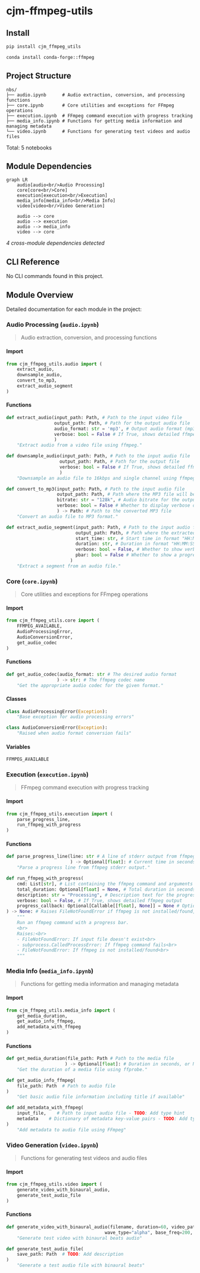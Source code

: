 # cjm-ffmpeg-utils


<!-- WARNING: THIS FILE WAS AUTOGENERATED! DO NOT EDIT! -->

## Install

``` bash
pip install cjm_ffmpeg_utils
```

``` bash
conda install conda-forge::ffmpeg
```

## Project Structure

    nbs/
    ├── audio.ipynb      # Audio extraction, conversion, and processing functions
    ├── core.ipynb       # Core utilities and exceptions for FFmpeg operations
    ├── execution.ipynb  # FFmpeg command execution with progress tracking
    ├── media_info.ipynb # Functions for getting media information and managing metadata
    └── video.ipynb      # Functions for generating test videos and audio files

Total: 5 notebooks

## Module Dependencies

``` mermaid
graph LR
    audio[audio<br/>Audio Processing]
    core[core<br/>Core]
    execution[execution<br/>Execution]
    media_info[media_info<br/>Media Info]
    video[video<br/>Video Generation]

    audio --> core
    audio --> execution
    audio --> media_info
    video --> core
```

*4 cross-module dependencies detected*

## CLI Reference

No CLI commands found in this project.

## Module Overview

Detailed documentation for each module in the project:

### Audio Processing (`audio.ipynb`)

> Audio extraction, conversion, and processing functions

#### Import

``` python
from cjm_ffmpeg_utils.audio import (
    extract_audio,
    downsample_audio,
    convert_to_mp3,
    extract_audio_segment
)
```

#### Functions

``` python
def extract_audio(input_path: Path, # Path to the input video file
                  output_path: Path, # Path for the output audio file
                  audio_format: str = 'mp3', # Output audio format (mp3, wav, flac, aac, etc.)
                  verbose: bool = False # If True, shows detailed ffmpeg output
                  )
    "Extract audio from a video file using ffmpeg."
```

``` python
def downsample_audio(input_path: Path, # Path to the input audio file
                    output_path: Path, # Path for the output file
                    verbose: bool = False # If True, shows detailed ffmpeg output
                    )
    "Downsample an audio file to 16kbps and single channel using ffmpeg."
```

``` python
def convert_to_mp3(input_path: Path, # Path to the input audio file
                   output_path: Path, # Path where the MP3 file will be saved
                   bitrate: str = "128k", # Audio bitrate for the output MP3 file
                   verbose: bool = False # Whether to display verbose output during conversion
                   ) -> Path: # Path to the converted MP3 file
    "Convert an audio file to MP3 format."
```

``` python
def extract_audio_segment(input_path: Path, # Path to the input audio file
                          output_path: Path, # Path where the extracted segment will be saved
                          start_time: str, # Start time in format "HH:MM:SS" or seconds
                          duration: str, # Duration in format "HH:MM:SS" or seconds
                          verbose: bool = False, # Whether to show verbose output
                          pbar: bool = False # Whether to show a progress bar
                        )
    "Extract a segment from an audio file."
```

### Core (`core.ipynb`)

> Core utilities and exceptions for FFmpeg operations

#### Import

``` python
from cjm_ffmpeg_utils.core import (
    FFMPEG_AVAILABLE,
    AudioProcessingError,
    AudioConversionError,
    get_audio_codec
)
```

#### Functions

``` python
def get_audio_codec(audio_format: str # The desired audio format
                   ) -> str: # The ffmpeg codec name
    "Get the appropriate audio codec for the given format."
```

#### Classes

``` python
class AudioProcessingError(Exception):
    "Base exception for audio processing errors"
```

``` python
class AudioConversionError(Exception):
    "Raised when audio format conversion fails"
```

#### Variables

``` python
FFMPEG_AVAILABLE
```

### Execution (`execution.ipynb`)

> FFmpeg command execution with progress tracking

#### Import

``` python
from cjm_ffmpeg_utils.execution import (
    parse_progress_line,
    run_ffmpeg_with_progress
)
```

#### Functions

``` python
def parse_progress_line(line: str # A line of stderr output from ffmpeg
                        ) -> Optional[float]: # Current time in seconds, or None if line doesn't contain progress info
    "Parse a progress line from ffmpeg stderr output."
```

``` python
def run_ffmpeg_with_progress(
    cmd: List[str], # List containing the ffmpeg command and arguments
    total_duration: Optional[float] = None, # Total duration in seconds for determinate progress, or None for indeterminate progress
    description: str = "Processing", # Description text for the progress bar
    verbose: bool = False, # If True, shows detailed ffmpeg output
    progress_callback: Optional[Callable[[float], None]] = None # Optional callback function that receives current progress in seconds as an argument
) -> None: # Raises FileNotFoundError if ffmpeg is not installed/found, or subprocess.CalledProcessError if ffmpeg command fails
    """
    Run an ffmpeg command with a progress bar.
    <br>
    Raises:<br>
    - FileNotFoundError: If input file doesn't exist<br>
    - subprocess.CalledProcessError: If ffmpeg command fails<br>
    - FileNotFoundError: If ffmpeg is not installed/found<br>
    """
```

### Media Info (`media_info.ipynb`)

> Functions for getting media information and managing metadata

#### Import

``` python
from cjm_ffmpeg_utils.media_info import (
    get_media_duration,
    get_audio_info_ffmpeg,
    add_metadata_with_ffmpeg
)
```

#### Functions

``` python
def get_media_duration(file_path: Path # Path to the media file
                      ) -> Optional[float]: # Duration in seconds, or None if duration cannot be determined
    "Get the duration of a media file using ffprobe."
```

``` python
def get_audio_info_ffmpeg(
    file_path: Path  # Path to audio file
)
    "Get basic audio file information including title if available"
```

``` python
def add_metadata_with_ffmpeg(
    input_file,    # Path to input audio file - TODO: Add type hint
    metadata    # Dictionary of metadata key-value pairs - TODO: Add type hint
)
    "Add metadata to audio file using FFmpeg"
```

### Video Generation (`video.ipynb`)

> Functions for generating test videos and audio files

#### Import

``` python
from cjm_ffmpeg_utils.video import (
    generate_video_with_binaural_audio,
    generate_test_audio_file
)
```

#### Functions

``` python
def generate_video_with_binaural_audio(filename, duration=60, video_pattern="mandelbrot", 
                                     wave_type="alpha", base_freq=200, resolution="1920x1080")
    "Generate test video with binaural beats audio"
```

``` python
def generate_test_audio_file(
    save_path: Path  # TODO: Add description
)
    "Generate a test audio file with binaural beats"
```
